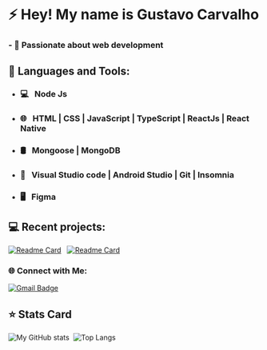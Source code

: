 


# ⚡ Hey! My name is Gustavo Carvalho

### - 💜 Passionate about web development

## 🚀  Languages and Tools:
- ### 💻 &nbsp; Node Js
- ### 🌐 &nbsp; HTML | CSS | JavaScript | TypeScript | ReactJs | React Native
- ### 🛢 &nbsp; Mongoose | MongoDB
- ### 🔧 &nbsp;  Visual Studio code | Android Studio | Git | Insomnia
- ### 🖥 &nbsp; Figma

## 💻 Recent projects:
[![Readme Card](https://github-readme-stats.vercel.app/api/pin/?username=gustavocalb&repo=simplenote&theme=dark)](https://github.com/FireShark688/simplenote) &nbsp; [![Readme Card](https://github-readme-stats.vercel.app/api/pin/?username=gustavocalb&repo=Podcastr&theme=dark)](https://github.com/gustavocalb/Podcastr)

### 🌐 Connect with Me:
[![Gmail Badge](https://img.shields.io/badge/-contact.gustavocalb@gmail.com-6633cc?style=flat-square&logo=Gmail&logoColor=white&link=mailto:diego.schell.f@gmail.com)](mailto:contact.gustavocalb@gmail.com)  &nbsp;

## ⭐ Stats Card
![My GitHub stats](https://github-readme-stats.vercel.app/api?username=gustavocalb&show_icons=true&theme=midnight-purple) &nbsp;![Top Langs](https://github-readme-stats.vercel.app/api/top-langs/?username=gustavocalb&layout=compact&theme=midnight-purple)

